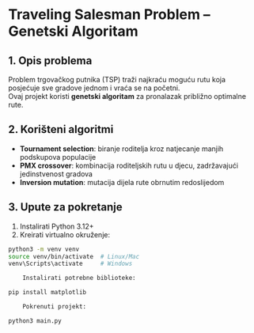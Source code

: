 # Traveling Salesman Problem – Genetski Algoritam

## 1. Opis problema
Problem trgovačkog putnika (TSP) traži najkraću moguću rutu koja posjećuje sve gradove jednom i vraća se na početni.  
Ovaj projekt koristi **genetski algoritam** za pronalazak približno optimalne rute.

## 2. Korišteni algoritmi
- **Tournament selection**: biranje roditelja kroz natjecanje manjih podskupova populacije
- **PMX crossover**: kombinacija roditeljskih rutu u djecu, zadržavajući jedinstvenost gradova
- **Inversion mutation**: mutacija dijela rute obrnutim redoslijedom

## 3. Upute za pokretanje
1. Instalirati Python 3.12+  
2. Kreirati virtualno okruženje:
```bash
python3 -m venv venv
source venv/bin/activate  # Linux/Mac
venv\Scripts\activate     # Windows

    Instalirati potrebne biblioteke:

pip install matplotlib

    Pokrenuti projekt:

python3 main.py
